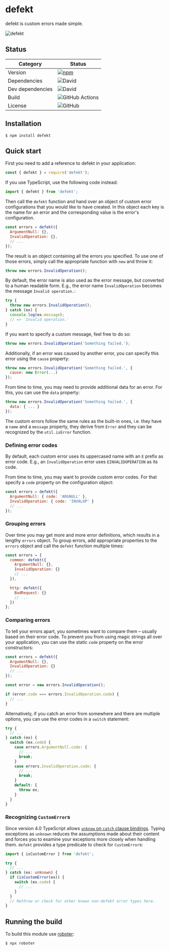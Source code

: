 # defekt

defekt is custom errors made simple.

![defekt](https://github.com/thenativeweb/defekt/raw/master/images/logo.jpg "defekt")

## Status

| Category         | Status                                                                                              |
| ---------------- | --------------------------------------------------------------------------------------------------- |
| Version          | [![npm](https://img.shields.io/npm/v/defekt)](https://www.npmjs.com/package/defekt)                 |
| Dependencies     | ![David](https://img.shields.io/david/thenativeweb/defekt)                                          |
| Dev dependencies | ![David](https://img.shields.io/david/dev/thenativeweb/defekt)                                      |
| Build            | ![GitHub Actions](https://github.com/thenativeweb/defekt/workflows/Release/badge.svg?branch=master) |
| License          | ![GitHub](https://img.shields.io/github/license/thenativeweb/defekt)                                |

## Installation

```shell
$ npm install defekt
```

## Quick start

First you need to add a reference to defekt in your application:

```javascript
const { defekt } = require('defekt');
```

If you use TypeScript, use the following code instead:

```typescript
import { defekt } from 'defekt';
```

Then call the `defekt` function and hand over an object of custom error configurations that you would like to have created. In this object each key is the name for an error and the corresponding value is the error's configuration.

```javascript
const errors = defekt({
  ArgumentNull: {},
  InvalidOperation: {},
  // ...
});
```

The result is an object containing all the errors you specified. To use one of those errors, simply call the appropriate function with `new` and throw it:

```javascript
throw new errors.InvalidOperation();
```

By default, the error name is also used as the error message, but converted to a human readable form. E.g., the error name `InvalidOperation` becomes the message `Invalid operation.`:

```javascript
try {
  throw new errors.InvalidOperation();
} catch (ex) {
  console.log(ex.message);
  // => 'Invalid operation.'
}
```

If you want to specify a custom message, feel free to do so:

```javascript
throw new errors.InvalidOperation('Something failed.');
```

Additionally, if an error was caused by another error, you can specify this error using the `cause` property:

```javascript
throw new errors.InvalidOperation('Something failed.', {
  cause: new Error(...)
});
```

From time to time, you may need to provide additional data for an error. For this, you can use the `data` property:

```javascript
throw new errors.InvalidOperation('Something failed.', {
  data: { ... }
});
```

The custom errors follow the same rules as the built-in ones, i.e. they have a `name` and a `message` property, they derive from `Error` and they can be recognized by the `util.isError` function.

### Defining error codes

By default, each custom error uses its uppercased name with an `E` prefix as error code. E.g., an `InvalidOperation` error uses `EINVALIDOPERATION` as its code.

From time to time, you may want to provide custom error codes. For that specify a `code` property on the configuration object:

```javascript
const errors = defekt({
  ArgumentNull: { code: 'ARGNULL' },
  InvalidOperation: { code: 'INVALOP' }
  // ...
});
```

### Grouping errors

Over time you may get more and more error definitions, which results in a lengthy `errors` object. To group errors, add appropriate properties to the `errors` object and call the `defekt` function multiple times:

```javascript
const errors = {
  common: defekt({
    ArgumentNull: {},
    InvalidOperation: {}
    // ...
  }),

  http: defekt({
    BadRequest: {}
    // ...
  })
};
```

### Comparing errors

To tell your errors apart, you sometimes want to compare them – usually based on their error code. To prevent you from using magic strings all over your application, you can use the static `code` property on the error constructors:

```javascript
const errors = defekt({
  ArgumentNull: {},
  InvalidOperation: {}
  // ...
});

const error = new errors.InvalidOperation();

if (error.code === errors.InvalidOperation.code) {
  // ...
}
```

Alternatively, if you catch an error from somewhere and there are multiple options, you can use the error codes in a `switch` statement:

```javascript
try {
  // ...
} catch (ex) {
  switch (ex.code) {
    case errors.ArgumentNull.code: {
      // ...
      break;
    }
    case errors.InvalidOperation.code: {
      // ...
      break;
    }
    default: {
      throw ex;
    }
  }
}
```

### Recognizing `CustomError`s

Since version 4.0 TypeScript allows [`unknow` on `catch` clause bindings](https://devblogs.microsoft.com/typescript/announcing-typescript-4-0/#unknown-on-catch). Typing exceptions as `unknown` reduces the assumptions made about their content and forces you to examine your exceptions more closely when handling them. `defekt` provides a type predicate to check for `CustomError`s:

```typescript
import { isCustomError } from 'defekt';

try {
  // ...
} catch (ex: unknown) {
  if (isCustomError(ex)) {
    switch (ex.code) {
      // ...
    }
  }
  // Rethrow or check for other known non-defekt error types here.
}
```

## Running the build

To build this module use [roboter](https://www.npmjs.com/package/roboter):

```shell
$ npx roboter
```
